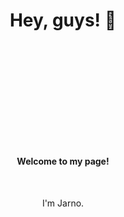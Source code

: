 <div>

  <h1 align="center">Hey, guys! 👋</h1>

  <h4 align="center" style="margin-top: 200px;">Welcome to my page!</h4>

  &nbsp;
  &nbsp;
  &nbsp;



  <p align="center">I'm Jarno.</p>
</div>
